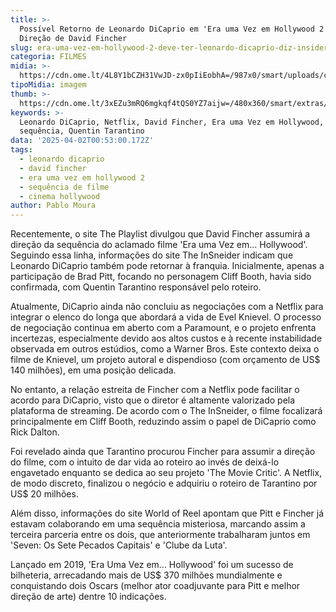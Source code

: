 ```yaml
---
title: >-
  Possível Retorno de Leonardo DiCaprio em 'Era uma Vez em Hollywood 2' Sob
  Direção de David Fincher
slug: era-uma-vez-em-hollywood-2-deve-ter-leonardo-dicaprio-diz-insider
categoria: FILMES
midia: >-
  https://cdn.ome.lt/4L8Y1bCZH31VwJD-zx0pIiEobhA=/987x0/smart/uploads/conteudo/fotos/Design_sem_nome_-_2025-04-01T204910.003.png
tipoMidia: imagem
thumb: >-
  https://cdn.ome.lt/3xEZu3mRQ6mgkqf4tQS0YZ7aijw=/480x360/smart/extras/conteudos/Design_sem_nome_-_2025-04-01T204910.003.png
keywords: >-
  Leonardo DiCaprio, Netflix, David Fincher, Era uma Vez em Hollywood,
  sequência, Quentin Tarantino
data: '2025-04-02T00:53:00.172Z'
tags:
  - leonardo dicaprio
  - david fincher
  - era uma vez em hollywood 2
  - sequência de filme
  - cinema hollywood
author: Pablo Moura
---
```


Recentemente, o site The Playlist divulgou que David Fincher assumirá a direção da sequência do aclamado filme 'Era uma Vez em... Hollywood'. Seguindo essa linha, informações do site The InSneider indicam que Leonardo DiCaprio também pode retornar à franquia. Inicialmente, apenas a participação de Brad Pitt, focando no personagem Cliff Booth, havia sido confirmada, com Quentin Tarantino responsável pelo roteiro.

Atualmente, DiCaprio ainda não concluiu as negociações com a Netflix para integrar o elenco do longa que abordará a vida de Evel Knievel. O processo de negociação continua em aberto com a Paramount, e o projeto enfrenta incertezas, especialmente devido aos altos custos e à recente instabilidade observada em outros estúdios, como a Warner Bros. Este contexto deixa o filme de Knievel, um projeto autoral e dispendioso (com orçamento de US$ 140 milhões), em uma posição delicada.

No entanto, a relação estreita de Fincher com a Netflix pode facilitar o acordo para DiCaprio, visto que o diretor é altamente valorizado pela plataforma de streaming. De acordo com o The InSneider, o filme focalizará principalmente em Cliff Booth, reduzindo assim o papel de DiCaprio como Rick Dalton.

Foi revelado ainda que Tarantino procurou Fincher para assumir a direção do filme, com o intuito de dar vida ao roteiro ao invés de deixá-lo engavetado enquanto se dedica ao seu projeto 'The Movie Critic'. A Netflix, de modo discreto, finalizou o negócio e adquiriu o roteiro de Tarantino por US$ 20 milhões.

Além disso, informações do site World of Reel apontam que Pitt e Fincher já estavam colaborando em uma sequência misteriosa, marcando assim a terceira parceria entre os dois, que anteriormente trabalharam juntos em 'Seven: Os Sete Pecados Capitais' e 'Clube da Luta'.

Lançado em 2019, 'Era Uma Vez em... Hollywood' foi um sucesso de bilheteria, arrecadando mais de US$ 370 milhões mundialmente e conquistando dois Oscars (melhor ator coadjuvante para Pitt e melhor direção de arte) dentre 10 indicações.
